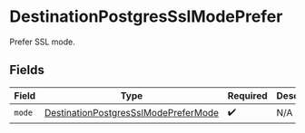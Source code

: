 # DestinationPostgresSslModePrefer

Prefer SSL mode.


## Fields

| Field                                                                                               | Type                                                                                                | Required                                                                                            | Description                                                                                         |
| --------------------------------------------------------------------------------------------------- | --------------------------------------------------------------------------------------------------- | --------------------------------------------------------------------------------------------------- | --------------------------------------------------------------------------------------------------- |
| `mode`                                                                                              | [DestinationPostgresSslModePreferMode](../../models/shared/destinationpostgressslmodeprefermode.md) | :heavy_check_mark:                                                                                  | N/A                                                                                                 |